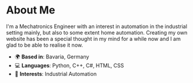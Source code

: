 # About Me

<!-- Google tag (gtag.js) -->
<script async src="https://www.googletagmanager.com/gtag/js?id=G-P3DSW078L4"></script>
<script>
  window.dataLayer = window.dataLayer || [];
  function gtag(){dataLayer.push(arguments);}
  gtag('js', new Date());

  gtag('config', 'G-P3DSW078L4');
</script>

I'm a Mechatronics Engineer with an interest in automation in the industrial setting mainly, but also to some extent home automation. Creating my own website has been a special thought in my mind for a while now and I am glad to be able to realise it now.

- 🌍 **Based in**: Bavaria, Germany
- 💻 **Languages**: Python, C++, C#, HTML, CSS
- 🎯 **Interests**: Industrial Automation
